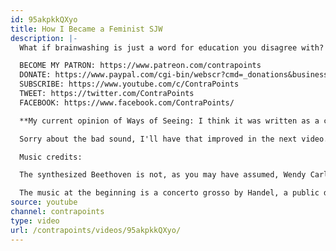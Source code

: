 ```yaml
---
id: 95akpkkQXyo
title: How I Became a Feminist SJW
description: |-
  What if brainwashing is just a word for education you disagree with?

  BECOME MY PATRON: https://www.patreon.com/contrapoints
  DONATE: https://www.paypal.com/cgi-bin/webscr?cmd=_donations&business=QAXL4AUZAQY7C&lc=US&item_name=ContraPoints&currency_code=USD&bn=PP%2dDonationsBF%3abtn_donateCC_LG%2egif%3aNonHosted
  SUBSCRIBE: https://www.youtube.com/c/ContraPoints
  TWEET: https://twitter.com/ContraPoints
  FACEBOOK: https://www.facebook.com/ContraPoints/

  **My current opinion of Ways of Seeing: I think it was written as a counterpoint to a kind of excessive aestheticism that dominated art history in the 1950s, which was totally blind to social context. But today the students who were undergraduates when this book came out are now tenured professors, and in my opinion there’s now too much analysis of capitalism and gender in the humanities and not enough discussion of what actually makes art good. But I think that will probably be remedied when everyone gets sick of Marxist analysis and remembers that art can also be beautiful and strange and fun. Ideally, I think there’s room for both approaches.

  Sorry about the bad sound, I'll have that improved in the next video.

  Music credits:

  The synthesized Beethoven is not, as you may have assumed, Wendy Carlos's version from A Clockwork Orange, but my own soft synth version.

  The music at the beginning is a concerto grosso by Handel, a public domain performance from the European Archive.
source: youtube
channel: contrapoints
type: video
url: /contrapoints/videos/95akpkkQXyo/
---
```

